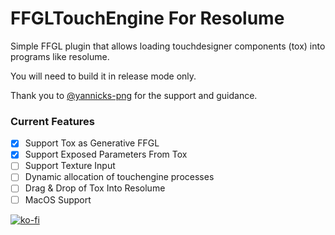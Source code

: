 # FFGLTouchEngine For Resolume

Simple FFGL plugin that allows loading touchdesigner components (tox) into programs like resolume. 

You will need to build it in release mode only.

Thank you to  [@yannicks-png](github.com/yannicks-png) for the support and guidance.
### Current Features
- [x] Support Tox as Generative FFGL
- [x] Support Exposed Parameters From Tox
- [ ] Support Texture Input
- [ ] Dynamic allocation of touchengine processes
- [ ] Drag & Drop of Tox Into Resolume
- [ ] MacOS Support

[![ko-fi](https://ko-fi.com/img/githubbutton_sm.svg)](https://ko-fi.com/Q5Q6YUGIA)
